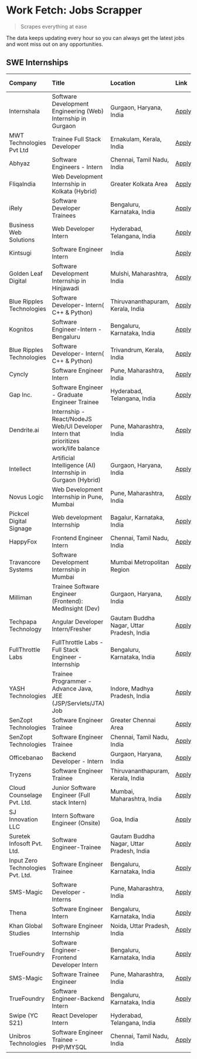 # Work Fetch: Jobs Scrapper
> Scrapes everything at ease

The data keeps updating every hour so you can always get the latest jobs and wont miss out on any opportunities.

## SWE Internships
<!--START_SECTION:workfetch-->
| Company                           | Title                                                                                | Location                                  | Link                                                                                                                                                                                                                                                                                                  | Date Posted   |
|:----------------------------------|:-------------------------------------------------------------------------------------|:------------------------------------------|:------------------------------------------------------------------------------------------------------------------------------------------------------------------------------------------------------------------------------------------------------------------------------------------------------|:--------------|
| Internshala                       | Software Development Engineering (Web) Internship in Gurgaon                         | Gurgaon, Haryana, India                   | [Apply](https://in.linkedin.com/jobs/view/software-development-engineering-web-internship-in-gurgaon-at-internshala-3865617795?position=5&pageNum=0&refId=mt9CKhxktdIQZBndpdJC0Q%3D%3D&trackingId=Fz8rDxGgsdJyvSrLZSbqwg%3D%3D&trk=public_jobs_jserp-result_search-card)                              | 2024-03-20    |
| MWT Technologies Pvt Ltd          | Trainee Full Stack Developer                                                         | Ernakulam, Kerala, India                  | [Apply](https://in.linkedin.com/jobs/view/trainee-full-stack-developer-at-mwt-technologies-pvt-ltd-3863344037?position=21&pageNum=0&refId=mt9CKhxktdIQZBndpdJC0Q%3D%3D&trackingId=lSyQsQw1dx89gAZKjBz1cQ%3D%3D&trk=public_jobs_jserp-result_search-card)                                              | 2024-03-20    |
| Abhyaz                            | Software Engineers - Intern                                                          | Chennai, Tamil Nadu, India                | [Apply](https://in.linkedin.com/jobs/view/software-engineers-intern-at-abhyaz-3865609624?position=34&pageNum=0&refId=mt9CKhxktdIQZBndpdJC0Q%3D%3D&trackingId=3kWf42aDwSGJFj2Z547GJg%3D%3D&trk=public_jobs_jserp-result_search-card)                                                                   | 2024-03-20    |
| FliqaIndia                        | Web Development Internship in Kolkata (Hybrid)                                       | Greater Kolkata Area                      | [Apply](https://in.linkedin.com/jobs/view/web-development-internship-in-kolkata-hybrid-at-fliqaindia-3864372048?position=59&pageNum=0&refId=mt9CKhxktdIQZBndpdJC0Q%3D%3D&trackingId=FgTFv77nv818UxKVWBoOlw%3D%3D&trk=public_jobs_jserp-result_search-card)                                            | 2024-03-19    |
| iRely                             | Software Developer Trainees                                                          | Bengaluru, Karnataka, India               | [Apply](https://in.linkedin.com/jobs/view/software-developer-trainees-at-irely-3860566039?position=3&pageNum=0&refId=mt9CKhxktdIQZBndpdJC0Q%3D%3D&trackingId=QvoGEoul2XgN3wMlzMuLog%3D%3D&trk=public_jobs_jserp-result_search-card)                                                                   | 2024-03-18    |
| Business Web Solutions            | Web Developer Intern                                                                 | Hyderabad, Telangana, India               | [Apply](https://in.linkedin.com/jobs/view/web-developer-intern-at-business-web-solutions-3860721170?position=39&pageNum=0&refId=mt9CKhxktdIQZBndpdJC0Q%3D%3D&trackingId=FE5WgblsKhBjs%2Bf9KTvihg%3D%3D&trk=public_jobs_jserp-result_search-card)                                                      | 2024-03-17    |
| Kintsugi                          | Software Engineer Intern                                                             | India                                     | [Apply](https://in.linkedin.com/jobs/view/software-engineer-intern-at-kintsugi-3857074071?position=48&pageNum=0&refId=mt9CKhxktdIQZBndpdJC0Q%3D%3D&trackingId=BMXpv3gFuIkxizhy%2F7uI2Q%3D%3D&trk=public_jobs_jserp-result_search-card)                                                                | 2024-03-16    |
| Golden Leaf Digital               | Software Development Internship in Hinjawadi                                         | Mulshi, Maharashtra, India                | [Apply](https://in.linkedin.com/jobs/view/software-development-internship-in-hinjawadi-at-golden-leaf-digital-3858085305?position=14&pageNum=0&refId=mt9CKhxktdIQZBndpdJC0Q%3D%3D&trackingId=Uw3aoUvBGhaYlYY%2BpgPNZg%3D%3D&trk=public_jobs_jserp-result_search-card)                                 | 2024-03-15    |
| Blue Ripples Technologies         | Software Developer- Intern( C++ & Python)                                            | Thiruvananthapuram, Kerala, India         | [Apply](https://in.linkedin.com/jobs/view/software-developer-intern-c%2B%2B-python-at-blue-ripples-technologies-3855594494?position=27&pageNum=0&refId=mt9CKhxktdIQZBndpdJC0Q%3D%3D&trackingId=WQoS8aGCsxZqAuJSoPaV8A%3D%3D&trk=public_jobs_jserp-result_search-card)                                 | 2024-03-14    |
| Kognitos                          | Software Engineer-Intern -Bengaluru                                                  | Bengaluru, Karnataka, India               | [Apply](https://in.linkedin.com/jobs/view/software-engineer-intern-bengaluru-at-kognitos-3855361239?position=8&pageNum=0&refId=mt9CKhxktdIQZBndpdJC0Q%3D%3D&trackingId=Y004iYd9bPaV5pN0UW8jww%3D%3D&trk=public_jobs_jserp-result_search-card)                                                         | 2024-03-13    |
| Blue Ripples Technologies         | Software Developer- Intern( C++  & Python)                                           | Trivandrum, Kerala, India                 | [Apply](https://in.linkedin.com/jobs/view/software-developer-intern-c%2B%2B-python-at-blue-ripples-technologies-3856150730?position=30&pageNum=0&refId=mt9CKhxktdIQZBndpdJC0Q%3D%3D&trackingId=J%2FE%2FbdP5zdsRz1osJRe9vg%3D%3D&trk=public_jobs_jserp-result_search-card)                             | 2024-03-13    |
| Cyncly                            | Software Engineer Intern                                                             | Pune, Maharashtra, India                  | [Apply](https://in.linkedin.com/jobs/view/software-engineer-intern-at-cyncly-3853990178?position=35&pageNum=0&refId=mt9CKhxktdIQZBndpdJC0Q%3D%3D&trackingId=IsDGDzLd3%2BW9A%2BvVhht6TA%3D%3D&trk=public_jobs_jserp-result_search-card)                                                                | 2024-03-13    |
| Gap Inc.                          | Software Engineer - Graduate Engineer Trainee                                        | Hyderabad, Telangana, India               | [Apply](https://in.linkedin.com/jobs/view/software-engineer-graduate-engineer-trainee-at-gap-inc-3853818960?position=6&pageNum=0&refId=mt9CKhxktdIQZBndpdJC0Q%3D%3D&trackingId=PflzOQk%2BrNHfaAIbmZZPPA%3D%3D&trk=public_jobs_jserp-result_search-card)                                               | 2024-03-12    |
| Dendrite.ai                       | Internship - React/NodeJS Web/UI Developer Intern that prioritizes work/life balance | Pune, Maharashtra, India                  | [Apply](https://in.linkedin.com/jobs/view/internship-react-nodejs-web-ui-developer-intern-that-prioritizes-work-life-balance-at-dendrite-ai-3853583200?position=45&pageNum=0&refId=mt9CKhxktdIQZBndpdJC0Q%3D%3D&trackingId=%2BDhaLLXY290jbQ3F%2Bx0Y8A%3D%3D&trk=public_jobs_jserp-result_search-card) | 2024-03-12    |
| Intellect                         | Artificial Intelligence (AI) Internship in Gurgaon (Hybrid)                          | Gurgaon, Haryana, India                   | [Apply](https://in.linkedin.com/jobs/view/artificial-intelligence-ai-internship-in-gurgaon-hybrid-at-intellect-3853356821?position=60&pageNum=0&refId=mt9CKhxktdIQZBndpdJC0Q%3D%3D&trackingId=%2By6LHuEE%2FcJ%2BELJ1KjxtNA%3D%3D&trk=public_jobs_jserp-result_search-card)                            | 2024-03-11    |
| Novus Logic                       | Web Development Internship in Pune, Mumbai                                           | Pune, Maharashtra, India                  | [Apply](https://in.linkedin.com/jobs/view/web-development-internship-in-pune-mumbai-at-novus-logic-3850815684?position=54&pageNum=0&refId=mt9CKhxktdIQZBndpdJC0Q%3D%3D&trackingId=9qx27d15q9wzKt7WFN4UDQ%3D%3D&trk=public_jobs_jserp-result_search-card)                                              | 2024-03-08    |
| Pickcel Digital Signage           | Web development Internship                                                           | Bagalur, Karnataka, India                 | [Apply](https://in.linkedin.com/jobs/view/web-development-internship-at-pickcel-digital-signage-3849506118?position=57&pageNum=0&refId=mt9CKhxktdIQZBndpdJC0Q%3D%3D&trackingId=N7T46qAg%2Fea26gOynpt%2B3g%3D%3D&trk=public_jobs_jserp-result_search-card)                                             | 2024-03-08    |
| HappyFox                          | Frontend Engineer Intern                                                             | Chennai, Tamil Nadu, India                | [Apply](https://in.linkedin.com/jobs/view/frontend-engineer-intern-at-happyfox-3848357951?position=43&pageNum=0&refId=mt9CKhxktdIQZBndpdJC0Q%3D%3D&trackingId=MNgTVju5nzzQO5%2FuKcUY2g%3D%3D&trk=public_jobs_jserp-result_search-card)                                                                | 2024-03-07    |
| Travancore Systems                | Software Development Internship in Mumbai                                            | Mumbai Metropolitan Region                | [Apply](https://in.linkedin.com/jobs/view/software-development-internship-in-mumbai-at-travancore-systems-3847706952?position=37&pageNum=0&refId=mt9CKhxktdIQZBndpdJC0Q%3D%3D&trackingId=6LRN8VFgaxkBJ6D8sCtL%2FQ%3D%3D&trk=public_jobs_jserp-result_search-card)                                     | 2024-03-05    |
| Milliman                          | Trainee Software Engineer (Frontend): MedInsight (Dev)                               | Gurgaon, Haryana, India                   | [Apply](https://in.linkedin.com/jobs/view/trainee-software-engineer-frontend-medinsight-dev-at-milliman-3792874280?position=9&pageNum=0&refId=mt9CKhxktdIQZBndpdJC0Q%3D%3D&trackingId=rpuUuYLnV50K1JVgUGlzhg%3D%3D&trk=public_jobs_jserp-result_search-card)                                          | 2024-03-01    |
| Techpapa Technology               | Angular Developer Intern/Fresher                                                     | Gautam Buddha Nagar, Uttar Pradesh, India | [Apply](https://in.linkedin.com/jobs/view/angular-developer-intern-fresher-at-techpapa-technology-3834305862?position=58&pageNum=0&refId=mt9CKhxktdIQZBndpdJC0Q%3D%3D&trackingId=8jRzlU9Efz7OOmqKKn0ZnA%3D%3D&trk=public_jobs_jserp-result_search-card)                                               | 2024-02-20    |
| FullThrottle Labs                 | FullThrottle Labs - Full Stack Engineer - Internship                                 | Bengaluru, Karnataka, India               | [Apply](https://in.linkedin.com/jobs/view/fullthrottle-labs-full-stack-engineer-internship-at-fullthrottle-labs-3829636016?position=56&pageNum=0&refId=mt9CKhxktdIQZBndpdJC0Q%3D%3D&trackingId=YUuQ%2F0Cp6S8af%2FjFBm648g%3D%3D&trk=public_jobs_jserp-result_search-card)                             | 2024-02-17    |
| YASH Technologies                 | Trainee Programmer - Advance Java, JEE (JSP/Servlets/JTA) Job                        | Indore, Madhya Pradesh, India             | [Apply](https://in.linkedin.com/jobs/view/trainee-programmer-advance-java-jee-jsp-servlets-jta-job-at-yash-technologies-3811759183?position=19&pageNum=0&refId=mt9CKhxktdIQZBndpdJC0Q%3D%3D&trackingId=7kvs0kX0R4ScBvFoTgauUg%3D%3D&trk=public_jobs_jserp-result_search-card)                         | 2024-02-13    |
| SenZopt Technologies              | Software Engineer Trainee                                                            | Greater Chennai Area                      | [Apply](https://in.linkedin.com/jobs/view/software-engineer-trainee-at-senzopt-technologies-3827688781?position=38&pageNum=0&refId=mt9CKhxktdIQZBndpdJC0Q%3D%3D&trackingId=aNPLjVYr%2B%2FaQVlRV207BvA%3D%3D&trk=public_jobs_jserp-result_search-card)                                                 | 2024-02-12    |
| SenZopt Technologies              | Software Engineer Trainee                                                            | Chennai, Tamil Nadu, India                | [Apply](https://in.linkedin.com/jobs/view/software-engineer-trainee-at-senzopt-technologies-3827686880?position=51&pageNum=0&refId=mt9CKhxktdIQZBndpdJC0Q%3D%3D&trackingId=FHakaXWwCTEjshw2gJkKKw%3D%3D&trk=public_jobs_jserp-result_search-card)                                                     | 2024-02-12    |
| Officebanao                       | Backend Developer - Intern                                                           | Gurgaon, Haryana, India                   | [Apply](https://in.linkedin.com/jobs/view/backend-developer-intern-at-officebanao-3814263731?position=29&pageNum=0&refId=mt9CKhxktdIQZBndpdJC0Q%3D%3D&trackingId=zeE%2BI351Q%2FQooFLwEefuzA%3D%3D&trk=public_jobs_jserp-result_search-card)                                                           | 2024-01-31    |
| Tryzens                           | Software Engineer Trainee                                                            | Thiruvananthapuram, Kerala, India         | [Apply](https://in.linkedin.com/jobs/view/software-engineer-trainee-at-tryzens-3809363491?position=41&pageNum=0&refId=mt9CKhxktdIQZBndpdJC0Q%3D%3D&trackingId=79wIEDmAm%2BwSLLEnbo%2BTjA%3D%3D&trk=public_jobs_jserp-result_search-card)                                                              | 2024-01-18    |
| Cloud Counselage Pvt. Ltd.        | Junior Software Engineer (Full stack Intern)                                         | Mumbai, Maharashtra, India                | [Apply](https://in.linkedin.com/jobs/view/junior-software-engineer-full-stack-intern-at-cloud-counselage-pvt-ltd-3803132814?position=28&pageNum=0&refId=mt9CKhxktdIQZBndpdJC0Q%3D%3D&trackingId=aEycceAaghGFoniFRCBBXg%3D%3D&trk=public_jobs_jserp-result_search-card)                                | 2024-01-11    |
| SJ Innovation LLC                 | Intern Software Engineer (Onsite)                                                    | Goa, India                                | [Apply](https://in.linkedin.com/jobs/view/intern-software-engineer-onsite-at-sj-innovation-llc-3799959011?position=47&pageNum=0&refId=mt9CKhxktdIQZBndpdJC0Q%3D%3D&trackingId=51PyxyWMYFDDbRlBdWuNxw%3D%3D&trk=public_jobs_jserp-result_search-card)                                                  | 2024-01-11    |
| Suretek Infosoft Pvt. Ltd.        | Software Engineer-Trainee                                                            | Gautam Buddha Nagar, Uttar Pradesh, India | [Apply](https://in.linkedin.com/jobs/view/software-engineer-trainee-at-suretek-infosoft-pvt-ltd-3800934643?position=23&pageNum=0&refId=mt9CKhxktdIQZBndpdJC0Q%3D%3D&trackingId=5vVhMlrt4DAGpkYKa9i5mg%3D%3D&trk=public_jobs_jserp-result_search-card)                                                 | 2024-01-09    |
| Input Zero Technologies Pvt. Ltd. | Software Engineer Trainee                                                            | Bengaluru, Karnataka, India               | [Apply](https://in.linkedin.com/jobs/view/software-engineer-trainee-at-input-zero-technologies-pvt-ltd-3800927643?position=32&pageNum=0&refId=mt9CKhxktdIQZBndpdJC0Q%3D%3D&trackingId=NZYIlCQ%2BZC63GptTo8QrmA%3D%3D&trk=public_jobs_jserp-result_search-card)                                        | 2024-01-09    |
| SMS-Magic                         | Software Developer -Interns                                                          | Pune, Maharashtra, India                  | [Apply](https://in.linkedin.com/jobs/view/software-developer-interns-at-sms-magic-3799485343?position=36&pageNum=0&refId=mt9CKhxktdIQZBndpdJC0Q%3D%3D&trackingId=w5OfoXP%2BTfM6vE4gbuue9w%3D%3D&trk=public_jobs_jserp-result_search-card)                                                             | 2024-01-05    |
| Thena                             | Software Engineer Intern                                                             | Bengaluru, Karnataka, India               | [Apply](https://in.linkedin.com/jobs/view/software-engineer-intern-at-thena-3778731751?position=16&pageNum=0&refId=mt9CKhxktdIQZBndpdJC0Q%3D%3D&trackingId=KHOlfwiBDFVoYVjj0msVYQ%3D%3D&trk=public_jobs_jserp-result_search-card)                                                                     | 2023-12-05    |
| Khan Global Studies               | Software Engineer Internship                                                         | Noida, Uttar Pradesh, India               | [Apply](https://in.linkedin.com/jobs/view/software-engineer-internship-at-khan-global-studies-3766942197?position=53&pageNum=0&refId=mt9CKhxktdIQZBndpdJC0Q%3D%3D&trackingId=on91M4fyeuhUFHvbfKGSlg%3D%3D&trk=public_jobs_jserp-result_search-card)                                                   | 2023-11-27    |
| TrueFoundry                       | Software Engineer- Frontend Developer Intern                                         | Bengaluru, Karnataka, India               | [Apply](https://in.linkedin.com/jobs/view/software-engineer-frontend-developer-intern-at-truefoundry-3790095058?position=15&pageNum=0&refId=mt9CKhxktdIQZBndpdJC0Q%3D%3D&trackingId=cqFuKAnmYiAACPEg%2ByTVpw%3D%3D&trk=public_jobs_jserp-result_search-card)                                          | 2023-11-24    |
| SMS-Magic                         | Software Trainee Engineer                                                            | Pune, Maharashtra, India                  | [Apply](https://in.linkedin.com/jobs/view/software-trainee-engineer-at-sms-magic-3761409781?position=31&pageNum=0&refId=mt9CKhxktdIQZBndpdJC0Q%3D%3D&trackingId=ZFH8nYDRZyQgWMOhEGx38g%3D%3D&trk=public_jobs_jserp-result_search-card)                                                                | 2023-11-16    |
| TrueFoundry                       | Software Engineer-Backend Intern                                                     | Bengaluru, Karnataka, India               | [Apply](https://in.linkedin.com/jobs/view/software-engineer-backend-intern-at-truefoundry-3779508170?position=33&pageNum=0&refId=mt9CKhxktdIQZBndpdJC0Q%3D%3D&trackingId=vjFbC1T2XAB9sbZ27%2Fixcw%3D%3D&trk=public_jobs_jserp-result_search-card)                                                     | 2023-11-10    |
| Swipe (YC S21)                    | React Developer Intern                                                               | Hyderabad, Telangana, India               | [Apply](https://in.linkedin.com/jobs/view/react-developer-intern-at-swipe-yc-s21-3737600089?position=17&pageNum=0&refId=mt9CKhxktdIQZBndpdJC0Q%3D%3D&trackingId=1h2hNG%2FmC8DU1KlGe0zb8A%3D%3D&trk=public_jobs_jserp-result_search-card)                                                              | 2023-10-13    |
| Unibros Technologies              | Software Engineer Trainee - PHP/MYSQL                                                | Chennai, Tamil Nadu, India                | [Apply](https://in.linkedin.com/jobs/view/software-engineer-trainee-php-mysql-at-unibros-technologies-3656599241?position=42&pageNum=0&refId=mt9CKhxktdIQZBndpdJC0Q%3D%3D&trackingId=tFKz5nPYroVZ%2F0LuziA4HA%3D%3D&trk=public_jobs_jserp-result_search-card)                                         | 2023-06-12    |
<!--END_SECTION:workfetch-->
